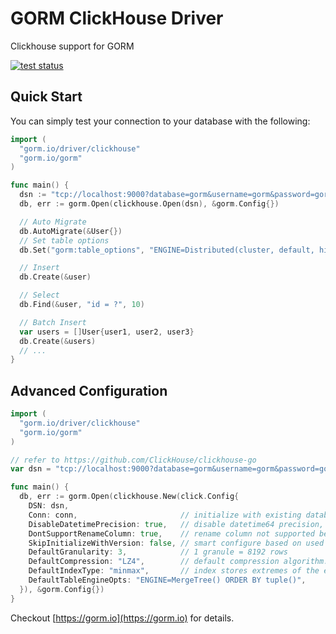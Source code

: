 # GORM ClickHouse Driver

Clickhouse support for GORM

[![test status](https://github.com/go-gorm/clickhouse/workflows/tests/badge.svg?branch=master "test status")](https://github.com/go-gorm/clickhouse/actions)

## Quick Start

You can simply test your connection to your database with the following:

```go
import (
  "gorm.io/driver/clickhouse"
  "gorm.io/gorm"
)

func main() {
  dsn := "tcp://localhost:9000?database=gorm&username=gorm&password=gorm&read_timeout=10&write_timeout=20"
  db, err := gorm.Open(clickhouse.Open(dsn), &gorm.Config{})

  // Auto Migrate
  db.AutoMigrate(&User{})
  // Set table options
  db.Set("gorm:table_options", "ENGINE=Distributed(cluster, default, hits)").AutoMigrate(&User{})

  // Insert
  db.Create(&user)

  // Select
  db.Find(&user, "id = ?", 10)

  // Batch Insert
  var users = []User{user1, user2, user3}
  db.Create(&users)
  // ...
}
```

## Advanced Configuration

```go
import (
  "gorm.io/driver/clickhouse"
  "gorm.io/gorm"
)

// refer to https://github.com/ClickHouse/clickhouse-go
var dsn = "tcp://localhost:9000?database=gorm&username=gorm&password=gorm&read_timeout=10&write_timeout=20"

func main() {
  db, err := gorm.Open(clickhouse.New(click.Config{
    DSN: dsn,
    Conn: conn,                       // initialize with existing database conn
    DisableDatetimePrecision: true,   // disable datetime64 precision, not supported before clickhouse 20.4
    DontSupportRenameColumn: true,    // rename column not supported before clickhouse 20.4
    SkipInitializeWithVersion: false, // smart configure based on used version
    DefaultGranularity: 3,            // 1 granule = 8192 rows
    DefaultCompression: "LZ4",        // default compression algorithm. LZ4 is lossless
    DefaultIndexType: "minmax",       // index stores extremes of the expression
    DefaultTableEngineOpts: "ENGINE=MergeTree() ORDER BY tuple()",
  }), &gorm.Config{})
}
```

Checkout [https://gorm.io](https://gorm.io) for details.
